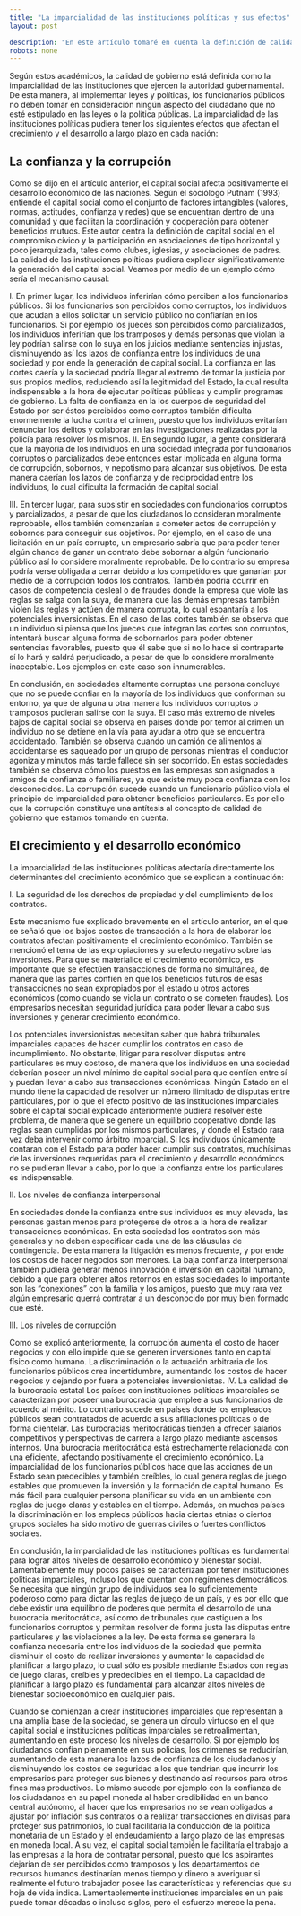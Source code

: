```yaml
---
title: "La imparcialidad de las instituciones políticas y sus efectos"
layout: post

description: "En este artículo tomaré en cuenta la definición de calidad de gobierno de acuerdo a Rothstein y Theorell. "
robots: none
---
```

Según estos académicos,  la calidad de gobierno está definida como la imparcialidad de las instituciones que ejercen la autoridad gubernamental. De esta manera, al implementar leyes y políticas, los funcionarios públicos no deben tomar en consideración ningún aspecto del ciudadano que no esté estipulado en las leyes o la política públicas. La imparcialidad de las instituciones políticas pudiera tener los siguientes efectos que afectan el crecimiento y el desarrollo a largo plazo en cada nación:

## La confianza y la corrupción

Como se dijo en el artículo anterior, el capital social afecta positivamente el desarrollo económico de las naciones. Según el sociólogo Putnam (1993) entiende el capital social como el conjunto de factores intangibles (valores, normas, actitudes, confianza y redes) que se encuentran dentro de una comunidad y que facilitan la coordinación y cooperación para obtener beneficios mutuos. Este autor centra la definición de capital social en el compromiso cívico y la participación en asociaciones de tipo horizontal y poco jerarquizada, tales como clubes, iglesias, y asociaciones de padres. La calidad de las instituciones políticas pudiera explicar significativamente la generación del capital social. Veamos por medio de un ejemplo cómo sería el mecanismo causal:

I.	En primer lugar, los individuos inferirían cómo perciben a los funcionarios públicos. Si los funcionarios son percibidos como corruptos, los individuos que acudan a ellos solicitar un servicio público no confiarían en los funcionarios. Si por ejemplo los jueces son percibidos como parcializados, los individuos inferirían que los tramposos y demás personas que violan la ley podrían salirse con lo suya en los juicios mediante sentencias injustas, disminuyendo así los lazos de confianza entre los individuos de una sociedad y por ende la generación de capital social. La confianza en las cortes caería y la sociedad podría llegar al extremo de tomar la justicia por sus propios medios, reduciendo así la legitimidad del Estado, la cual resulta indispensable a la hora de ejecutar políticas públicas y cumplir programas de gobierno. La falta de confianza en la los cuerpos de seguridad del Estado por ser éstos percibidos como corruptos también dificulta enormemente la lucha contra el crimen, puesto que los individuos evitarían denunciar los delitos y colaborar en las investigaciones realizadas por la policía para resolver los mismos. 
II.	En segundo lugar, la gente considerará que la mayoría de los individuos en una sociedad integrada por funcionarios corruptos o parcializados debe entonces estar implicada en alguna forma de corrupción, sobornos, y nepotismo para alcanzar sus objetivos. De esta manera caerían los lazos de confianza y de reciprocidad entre los individuos, lo cual dificulta la formación de capital social.  

III. En tercer lugar, para subsistir en sociedades con funcionarios corruptos y parcializados, a pesar de que los ciudadanos lo consideran moralmente reprobable, ellos también comenzarían a cometer actos de corrupción y sobornos para conseguir sus objetivos. Por ejemplo, en el caso de una licitación en un país corrupto, un empresario sabría que para poder tener algún chance de ganar un contrato debe sobornar a algún funcionario público así lo considere moralmente reprobable. De lo contrario su empresa podría verse obligada a cerrar debido a los competidores que ganarían por medio de la corrupción todos los contratos. También podría ocurrir en casos de competencia desleal o de fraudes donde la empresa que viole las reglas se salga con la suya, de manera que las demás empresas también violen las reglas y actúen de manera corrupta, lo cual espantaría a los potenciales inversionistas.  En el caso de las cortes también se observa que un individuo si piensa que los jueces que integran las cortes son corruptos, intentará buscar alguna forma de sobornarlos para poder obtener sentencias favorables, puesto que él sabe que si no lo hace si contraparte sí lo hará y saldrá perjudicado, a pesar de que lo considere moralmente inaceptable. Los ejemplos en este caso son innumerables.

En conclusión, en sociedades altamente corruptas una persona concluye que no se puede confiar en la mayoría de los individuos que conforman su entorno, ya que de alguna u otra manera los individuos corruptos o tramposos pudieran salirse con la suya. El caso más extremo de niveles bajos de capital social se observa en países donde por temor al crimen un individuo no se detiene en la vía para ayudar a otro que se encuentra accidentado. También se observa cuando un camión de alimentos al accidentarse es saqueado por un grupo de personas mientras el conductor agoniza y minutos más tarde fallece sin ser socorrido. En estas sociedades también se observa cómo los puestos en las empresas son asignados a amigos de confianza o familiares, ya que existe muy poca confianza con los desconocidos. 
La corrupción sucede cuando un funcionario público viola el principio de imparcialidad para obtener beneficios particulares. Es por ello que la corrupción constituye una antítesis al concepto de calidad de gobierno que estamos tomando en cuenta. 

## El crecimiento y el desarrollo económico

La imparcialidad de las instituciones políticas afectaría directamente los determinantes del crecimiento económico que se explican a continuación:

I.	La seguridad de los derechos de propiedad y del cumplimiento de los contratos. 

Este mecanismo fue explicado brevemente en el artículo anterior, en el que se señaló que los bajos costos de transacción a la hora de elaborar los contratos afectan positivamente el crecimiento económico. También se mencionó el tema de las expropiaciones y su efecto negativo sobre las inversiones. Para que se materialice el crecimiento económico, es importante que se efectúen transacciones de forma no simultánea, de manera que las partes confíen en que los beneficios futuros de esas transacciones no sean expropiados por el estado u otros actores económicos (como cuando se viola un contrato o se cometen fraudes). Los empresarios necesitan seguridad jurídica para poder llevar a cabo sus inversiones y generar crecimiento económico. 

Los potenciales inversionistas necesitan saber que habrá tribunales imparciales capaces de hacer cumplir los contratos en caso de incumplimiento. No obstante, litigar para resolver disputas entre particulares es muy costoso, de manera que los individuos en una sociedad deberían poseer un nivel mínimo de capital social para que confíen entre sí y puedan llevar a cabo sus transacciones económicas. Ningún Estado en el mundo tiene la capacidad de resolver un número ilimitado de disputas entre particulares, por lo que el efecto positivo de las instituciones imparciales sobre el capital social explicado anteriormente pudiera resolver este problema, de manera que se genere un equilibrio cooperativo donde las reglas sean cumplidas por los mismos particulares, y donde el Estado rara vez deba intervenir como árbitro imparcial. Si los individuos únicamente contaran con el Estado para poder hacer cumplir sus contratos, muchísimas de las inversiones requeridas para el crecimiento y desarrollo económicos no se pudieran llevar a cabo, por lo que la confianza entre los particulares es indispensable. 


II.	Los niveles de confianza interpersonal

En sociedades donde la confianza entre sus individuos es muy elevada, las personas gastan menos para protegerse de otros a la hora de realizar transacciones económicas. En esta sociedad los contratos son más generales y no deben especificar cada una de las cláusulas de contingencia. De esta manera la litigación es menos frecuente, y por ende los costos de hacer negocios son menores. La baja confianza interpersonal también pudiera generar menos innovación e inversión en capital humano, debido a que para obtener altos retornos en estas sociedades lo importante son las “conexiones” con la familia y los amigos, puesto que muy rara vez algún empresario querrá contratar a un desconocido por muy bien formado que esté.


III.	Los niveles de corrupción

Como se explicó anteriormente, la corrupción aumenta el costo de hacer negocios y con ello impide que se generen inversiones tanto en capital físico como humano. La discriminación o la actuación arbitraria de los funcionarios públicos crea incertidumbre, aumentando los costos de hacer negocios y dejando por fuera a potenciales inversionistas.
IV.	La calidad de la burocracia estatal 
Los países con instituciones políticas imparciales se caracterizan por poseer una burocracia que emplee a sus funcionarios de acuerdo al mérito. Lo contrario sucede en países donde los empleados públicos sean contratados de acuerdo a sus afiliaciones políticas o de forma clientelar. Las burocracias meritocráticas tienden a ofrecer salarios competitivos y perspectivas de carrera a largo plazo mediante ascensos internos. Una burocracia meritocrática está estrechamente relacionada con una eficiente, afectando positivamente el crecimiento económico. La imparcialidad de los funcionarios públicos hace que las acciones de un Estado sean predecibles y también creíbles, lo cual genera reglas de juego estables que promueven la inversión y la formación de capital humano. Es más fácil para cualquier persona planificar su vida en un ambiente con reglas de juego claras y estables en el tiempo.  Además, en muchos países la discriminación en los empleos públicos hacia ciertas etnias o ciertos grupos sociales ha sido motivo de guerras civiles o fuertes conflictos sociales. 

En conclusión, la imparcialidad de las instituciones políticas es fundamental para lograr altos niveles de desarrollo económico y bienestar social. Lamentablemente muy pocos países se caracterizan por tener instituciones políticas imparciales, incluso los que cuentan con regímenes democráticos. Se necesita que ningún grupo de individuos sea lo suficientemente poderoso como para dictar las reglas de juego de un país, y es por ello que debe existir una equilibrio de poderes que permita el desarrollo de una burocracia meritocrática, así como de tribunales que castiguen a los funcionarios corruptos y permitan resolver de forma justa las disputas entre particulares y las violaciones a la ley. De esta forma se generará la confianza necesaria entre los individuos de la sociedad que permita disminuir el costo de realizar inversiones y aumentar la capacidad de planificar a largo plazo, lo cual sólo es posible mediante Estados con reglas de juego claras, creíbles y predecibles en el tiempo. La capacidad de planificar a largo plazo es fundamental para alcanzar altos niveles de bienestar socioeconómico en cualquier país. 

Cuando se comienzan a crear instituciones imparciales que representan a una amplia base de la sociedad, se genera un círculo virtuoso en el que capital social e instituciones políticas imparciales se retroalimentan, aumentando en este proceso los niveles de desarrollo. Si por ejemplo los ciudadanos confían plenamente en sus policías, los crímenes se reducirían, aumentando de esta manera los lazos de confianza de los ciudadanos y disminuyendo los costos de seguridad a los que tendrían que incurrir los empresarios para proteger sus bienes y destinando así recursos para otros fines más productivos. Lo mismo sucede por ejemplo con la confianza de los ciudadanos en su papel moneda al haber credibilidad en un banco central autónomo, al hacer que los empresarios no se vean obligados a ajustar por inflación sus contratos o a realizar transacciones en divisas para proteger sus patrimonios, lo cual facilitaría la conducción de la política monetaria de un Estado y el endeudamiento a largo plazo de las empresas en moneda local. A su vez, el capital social también le facilitaría el trabajo a las empresas a la hora de contratar personal, puesto que los aspirantes dejarían de ser percibidos como tramposos y los departamentos de recursos humanos destinarían menos tiempo y dinero a averiguar si realmente el futuro trabajador posee las características y referencias que su hoja de vida indica. Lamentablemente instituciones imparciales en un país puede tomar décadas o incluso siglos, pero el esfuerzo merece la pena. 
